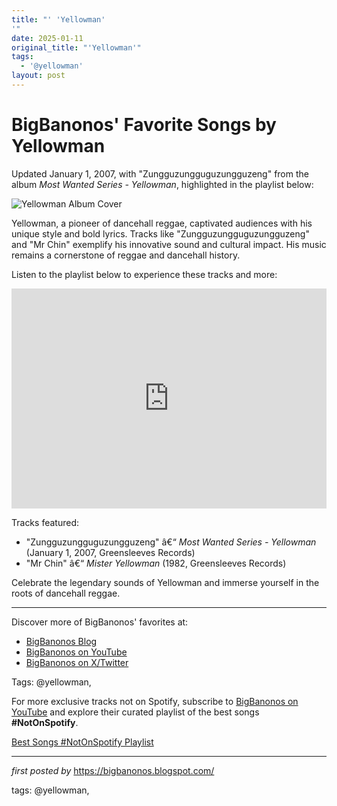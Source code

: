 ```yaml
---
title: "' 'Yellowman'
'"
date: 2025-01-11
original_title: "'Yellowman'"
tags:
  - '@yellowman'
layout: post
---
```

<div class="post-title"> <h1>BigBanonos' Favorite Songs by Yellowman</h1>
</div>
<p>Updated January 1, 2007, with "Zungguzungguguzungguzeng" from the album <i>Most Wanted Series - Yellowman</i>, highlighted in the playlist below:</p>
<div class="post-image"> <img src="https://www.djyellowman.com/wp-content/uploads/2019/03/yellowman.jpg" alt="Yellowman Album Cover">
</div>
<p>Yellowman, a pioneer of dancehall reggae, captivated audiences with his unique style and bold lyrics. Tracks like "Zungguzungguguzungguzeng" and "Mr Chin" exemplify his innovative sound and cultural impact. His music remains a cornerstone of reggae and dancehall history.</p>
<p>Listen to the playlist below to experience these tracks and more:</p>
<div class="spotify-embed"> <iframe src="https://open.spotify.com/embed/playlist/7x6PrsRAfoKwYY36jdMUgj?utm_source=generator" width="100%" height="352" frameBorder="0" allowfullscreen="" allow="autoplay; clipboard-write; encrypted-media; fullscreen; picture-in-picture" loading="lazy"></iframe>
</div>
<p>Tracks featured:</p>
<ul> <li>"Zungguzungguguzungguzeng" â€“ <i>Most Wanted Series - Yellowman</i> (January 1, 2007, Greensleeves Records)</li> <li>"Mr Chin" â€“ <i>Mister Yellowman</i> (1982, Greensleeves Records)</li>
</ul>
<p>Celebrate the legendary sounds of Yellowman and immerse yourself in the roots of dancehall reggae.</p>
<hr>
<div class="post-footer"> <p>Discover more of BigBanonos' favorites at:</p> <ul> <li><a href="https://bigbanonos.blogspot.com/" target="_blank">BigBanonos Blog</a></li> <li><a href="https://www.youtube.com/@BigBanonos" target="_blank">BigBanonos on YouTube</a></li> <li><a href="https://x.com/bigbanonos" target="_blank">BigBanonos on X/Twitter</a></li> </ul>
</div>
<div class="post-tags"> Tags: @yellowman,
</div>


<!--Subscribe and Playlist Links-->
<div>
    <p>For more exclusive tracks not on Spotify, subscribe to <a href="https://www.youtube.com/@BigBanonos" target="_blank">BigBanonos on YouTube</a> and explore their curated playlist of the best songs <strong>#NotOnSpotify</strong>.</p>
    <p><a href="https://www.youtube.com/playlist?list=PLtuNtuTatqI0kFahUCbtbfenC_ET5O_tr" target="_blank">Best Songs #NotOnSpotify Playlist<br /></a></p></div>

<hr />

<p><em>first posted by</em> <a href="https://bigbanonos.blogspot.com/" rel="noopener" target="_new">https://bigbanonos.blogspot.com/</a></p>

<p>tags: @yellowman,</p>
